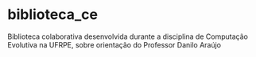 # biblioteca_ce
Biblioteca colaborativa desenvolvida durante a disciplina de Computação Evolutiva na UFRPE, sobre orientação do Professor Danilo Araújo
